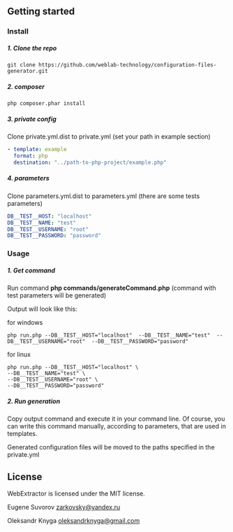 ## Getting started

### Install

##### 1. Clone the repo

`git clone https://github.com/weblab-technology/configuration-files-generator.git`

##### 2. composer

`php composer.phar install`

##### 3. private config

Clone private.yml.dist to private.yml (set your path in example section)

```yml
- template: example
  format: php
  destination: "../path-to-php-project/example.php"
```
##### 4. parameters

Clone parameters.yml.dist to parameters.yml (there are some tests parameters)

```yml
DB__TEST__HOST: "localhost"
DB__TEST__NAME: "test"
DB__TEST__USERNAME: "root"
DB__TEST__PASSWORD: "password"
```

### Usage

##### 1. Get command

Run command **php commands/generateCommand.php** (command with test parameters will be generated)

Output will look like this:

for windows

```
php run.php --DB__TEST__HOST="localhost"  --DB__TEST__NAME="test"  --DB__TEST__USERNAME="root"  --DB__TEST__PASSWORD="password"
```

for linux

```
php run.php --DB__TEST__HOST="localhost" \
--DB__TEST__NAME="test" \
--DB__TEST__USERNAME="root" \
--DB__TEST__PASSWORD="password"
```

##### 2. Run generation

Copy output command and execute it in your command line. Of course, you can write this command manually, according to parameters, that are used in templates.

Generated configuration files will be moved to the paths specified in the private.yml


## License

WebExtractor is licensed under the MIT license.

Eugene Suvorov zarkovsky@yandex.ru

Oleksandr Knyga oleksandrknyga@gmail.com
